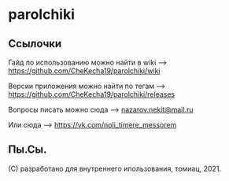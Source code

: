 # parolchiki

## Ссылочки

Гайд по использованию можно найти в wiki --> https://github.com/CheKecha19/parolchiki/wiki

Версии приложения можно найти по тегам   --> https://github.com/CheKecha19/parolchiki/releases

Вопросы писать можно сюда                --> nazarov.nekit@mail.ru

Или сюда                                 --> https://vk.com/noli_timere_messorem


## Пы.Сы.
(C) разработано для внутреннего ипользования, томиац, 2021.
